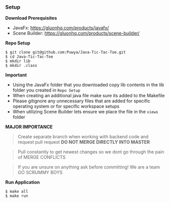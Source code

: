 ### Setup

**Download Prerequisites**

- JavaFx: https://gluonhq.com/products/javafx/
- Scene Builder: https://gluonhq.com/products/scene-builder/

**Repo Setup**

```
$ git clone git@github.com:Puwya/Java-Tic-Tac-Toe.git
$ cd Java-Tic-Tac-Toe
$ mkdir lib
$ mkdir .class
```

**Important**

- Using the JavaFx folder that you downloaded copy lib contents in the lib folder you created in `Repo Setup`
- When creating an additional java file make sure its added to the Makefile
- Please gitignore any unnecessary files that are added for specific operating system or for specific workspace setups
- When utilizing Scene Builder lets ensure we place the file in the `views` folder

**MAJOR IMPORTANCE**

> Create separate branch when working with backend code and request pull request **DO NOT MERGE DIRECTLY INTO MASTER**

> Pull constantly to get newest changes so we dont go through the pain of MERGE CONFLICTS

> If you are unsure on anything ask before committing! We are a team GO SCRUMMY BOYS

**Run Application**

```
$ make all
$ make run
```
